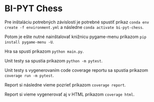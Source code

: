 # BI-PYT Chess 

Pre inštaláciu potrebných závislostí je potrebné spustiť príkaz `conda env create -f environment.yml` a následne `conda activate bi-pyt-chess`.

Potom je ešte nutné nainštalovať knižnicu pygame-menu príkazom `pip install pygame-menu -U`.

Hra sa spustí príkazom `python main.py`.

Unit testy sa spustia príkazom `python -m pytest`.

Unit testy s vygenerovaním code coverage reportu sa spustia príkazom `coverage run -m pytest`.

Report si následne vieme pozrieť príkazom `coverage report`.

Report si vieme vygenerovať aj v HTML príkazom `coverage html`.
